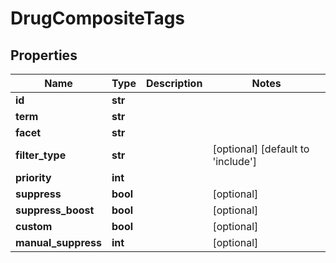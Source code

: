 # DrugCompositeTags

## Properties
Name | Type | Description | Notes
------------ | ------------- | ------------- | -------------
**id** | **str** |  | 
**term** | **str** |  | 
**facet** | **str** |  | 
**filter_type** | **str** |  | [optional] [default to 'include']
**priority** | **int** |  | 
**suppress** | **bool** |  | [optional] 
**suppress_boost** | **bool** |  | [optional] 
**custom** | **bool** |  | [optional] 
**manual_suppress** | **int** |  | [optional] 



